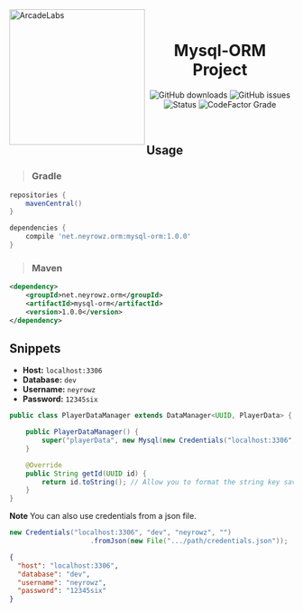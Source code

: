 <img src="https://cdn.discordapp.com/attachments/902223703385993216/1080541563773521990/NeyrowZ2.png" align="left" height="240px" alt="ArcadeLabs">
<div align="center">

<br>

# **Mysql-ORM Project**

![GitHub downloads](https://img.shields.io/github/downloads/neyrowz/mysql-orm/total?color=ffd000&style=for-the-badge)
![GitHub issues](https://img.shields.io/github/issues/NeyrowZ/mysql-orm?color=ffd000&style=for-the-badge)<br>
![Status](https://img.shields.io/badge/STATUS-BETA-3a0ca3?color=ffd000&style=for-the-badge)
![CodeFactor Grade](https://www.codefactor.io/repository/github/neyrowz/mysql-orm/badge?style=for-the-badge)

</div>
<br>

## Usage

> ### **Gradle**
```groovy
repositories {
    mavenCentral()
}

dependencies {
    compile 'net.neyrowz.orm:mysql-orm:1.0.0'
}
```

> ### **Maven**
```xml
<dependency>
    <groupId>net.neyrowz.orm</groupId>
    <artifactId>mysql-orm</artifactId>
    <version>1.0.0</version>
</dependency>
```

## Snippets

- **Host:** `localhost:3306`
- **Database:** `dev`
- **Username:** `neyrowz`
- **Password:** `12345six`

```java
public class PlayerDataManager extends DataManager<UUID, PlayerData> {

    public PlayerDataManager() {
        super("playerData", new Mysql(new Credentials("localhost:3306", "dev", "neyrowz", "")));
    }

    @Override
    public String getId(UUID id) {
        return id.toString(); // Allow you to format the string key saved in the database.
    }
}
```

**Note**
You can also use credentials from a json file.

```java
new Credentials("localhost:3306", "dev", "neyrowz", "")
                    .fromJson(new File(".../path/credentials.json"));
```

```json
{
  "host": "localhost:3306",
  "database": "dev",
  "username": "neyrowz",
  "password": "12345six"
}
```
